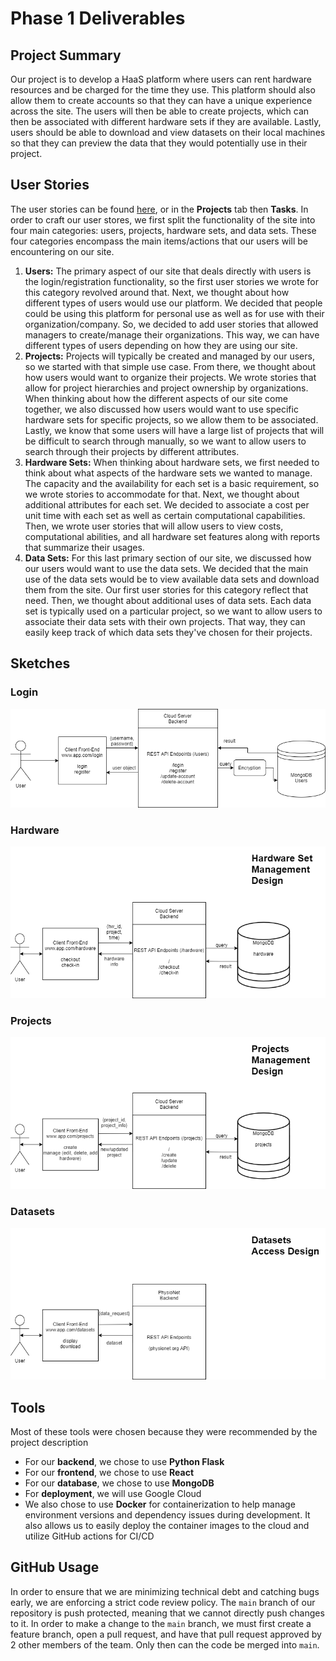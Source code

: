 # Phase 1 Deliverables

## Project Summary
Our project is to develop a HaaS platform where users can rent hardware resources and be charged for the time they use. This platform should also allow them to create accounts so that they can have a unique experience across the site. The users will then be able to create projects, which can then be associated with different hardware sets if they are available. Lastly, users should be able to download and view datasets on their local machines so that they can preview the data that they would potentially use in their project.

## User Stories
The user stories can be found [here](https://github.com/JimothyGreene/EE461L-Group2-FinalProject/projects/4), or in the **Projects** tab then **Tasks**. In order to craft our user stores, we first split the functionality of the site into four main categories: users, projects, hardware sets, and data sets. These four categories encompass the main items/actions that our users will be encountering on our site. 
1. **Users:** The primary aspect of our site that deals directly with users is the login/registration functionality, so the first user stories we wrote for this category revolved around that. Next, we thought about how different types of users would use our platform. We decided that people could be using this platform for personal use as well as for use with their organization/company. So, we decided to add user stories that allowed managers to create/manage their organizations. This way, we can have different types of users depending on how they are using our site.
2. **Projects:** Projects will typically be created and managed by our users, so we started with that simple use case. From there, we thought about how users would want to organize their projects. We wrote stories that allow for project hierarchies and project ownership by organizations. When thinking about how the different aspects of our site come together, we also discussed how users would want to use specific hardware sets for specific projects, so we allow them to be associated. Lastly, we know that some users will have a large list of projects that will be difficult to search through manually, so we want to allow users to search through their projects by different attributes.
3. **Hardware Sets:** When thinking about hardware sets, we first needed to think about what aspects of the hardware sets we wanted to manage. The capacity and the availability for each set is a basic requirement, so we wrote stories to accommodate for that. Next, we thought about additional attributes for each set. We decided to associate a cost per unit time with each set as well as certain computational capabilities. Then, we wrote user stories that will allow users to view costs, computational abilities, and all hardware set features along with reports that summarize their usages.
4. **Data Sets:** For this last primary section of our site, we discussed how our users would want to use the data sets. We decided that the main use of the data sets would be to view available data sets and download them from the site. Our first user stories for this category reflect that need. Then, we thought about additional uses of data sets. Each data set is typically used on a particular project, so we want to allow users to associate their data sets with their own projects. That way, they can easily keep track of which data sets they've chosen for their projects. 

## Sketches

### Login
![Login](resources/EE461L%20Sketch-Login.png)

### Hardware
![Hardware](resources/EE461L%20Sketch-Hardware.png)

### Projects
![Projects](resources/EE461L%20Sketch-Projects.png)

### Datasets
![Datasets](resources/EE461L%20Sketch-Datasets.png)

## Tools
Most of these tools were chosen because they were recommended by the project description
- For our **backend**, we chose to use **Python Flask**
- For our **frontend**, we chose to use **React**
- For our **database**, we chose to use **MongoDB**
- For **deployment**, we will use Google Cloud
- We also chose to use **Docker** for containerization to help manage environment versions and dependency issues during development. It also allows us to easily deploy the container images to the cloud and utilize GitHub actions for CI/CD

## GitHub Usage
In order to ensure that we are minimizing technical debt and catching bugs early, we are enforcing a strict code review policy. The `main` branch of our repository is push protected, meaning that we cannot directly push changes to it. In order to make a change to the `main` branch, we must first create a feature branch, open a pull request, and have that pull request approved by 2 other members of the team. Only then can the code be merged into `main`. 
